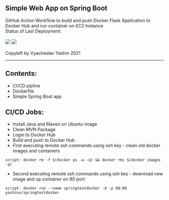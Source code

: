 ## Simple Web App on Spring Boot
GitHub Action Workflow to build and push Docker Flask Application to Docker Hub and run container on EC2 Instance<br>
Status of Last Deployment:<br></br>
<img src="https://github.com/vyashin-devops/Simple_WebApp/workflows/Docker main Java CI with Maven/badge.svg?branch=main"> ![](https://img.shields.io/badge/vyashin-SimpleWebApp-brightgreen)<br><br>
Copyleft by Vyacheslav Yashin 2021
***
## Contents:
- CI/CD pipline
- Dockerfile
- Simple Spring Boot app

## CI/CD Jobs:
- Install Java and Maven on Ubuntu image
- Clean MVN Package
- Login to Docker Hub
- Build and push to Docker Hub
- First executing remote ssh commands using ssh key - clean old docker images and containers
```
script: docker rm -f $(docker ps -a -q) && docker rmi $(docker images -q)
```
- Second executing remote ssh commands using ssh key - download new image and up container on 80 port
```
script: docker run --name springtestdocker -d -p 80:80 yashinv/springtestdocker
```
